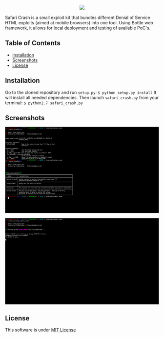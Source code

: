 <p align="center">
<img src="logo.png" width="836"/>
</p>

Safari Crash is a small exploit kit that bundles different Denial of Service HTML exploits (aimed at mobile browsers) into one tool. Using Bottle web framework, it allows for local deployment and testing of available PoC's.

## Table of Contents
- [Installation](#installation)
- [Screenshots](#screenshots)
- [License](#license)

## Installation
Go to the cloned repository and run `setup.py`:
`$ python setup.py install`
It will install all needed dependencies.
Then launch `safari_crash.py` from your terminal:
`$ python2.7 safari_crash.py`

## Screenshots
<p align="center">
<img src="screenshot1.png" width="836"/>
</p>
<p align="center">
<img src="screenshot2.png" width="836"/>
</p>

## License
This software is under [MIT License](https://en.wikipedia.org/wiki/MIT_License)
